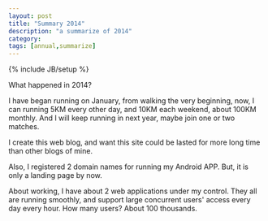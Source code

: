 ```yaml
---
layout: post
title: "Summary 2014"
description: "a summarize of 2014"
category: 
tags: [annual,summarize]
---
```

{% include JB/setup %}


What happened in 2014?

I have began running on January, from walking the very beginning, now, I can running 5KM every other day, and 10KM each weekend, about 100KM monthly. And I will keep running in next year, maybe join one or two matches.

I create this web blog, and want this site could be lasted for more long time than other blogs of mine.

Also, I registered 2 domain names for running my Android APP. But, it is only a landing page by now.

About working, I have about 2 web applications under my control. They all are running smoothly, and support large concurrent users' access every day every hour. How many users? About 100 thousands. 



